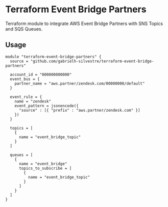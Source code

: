 # Terraform Event Bridge Partners

Terraform module to integrate AWS Event Bridge Partners with SNS Topics and SQS Queues.

## Usage

```hcl
module "terraform-event-bridge-partners" {
  source = "github.com/gabrielh-silvestre/terraform-event-bridge-partners"

  account_id = "000000000000"
  event_bus = {
    partner_name = "aws.partner/zendesk.com/00000000/default"
  }

  event_rule = {
    name = "zendesk"
    event_pattern = jsonencode({
      "source" : [{ "prefix" : "aws.partner/zendesk.com" }]
    })
  }

  topics = [
    {
      name = "event_bridge_topic"
    }
  ]

  queues = [
    {
      name = "event_bridge"
      topics_to_subscribe = [
        {
          name = "event_bridge_topic"
        }
      ]
    }
  ]
}
```
